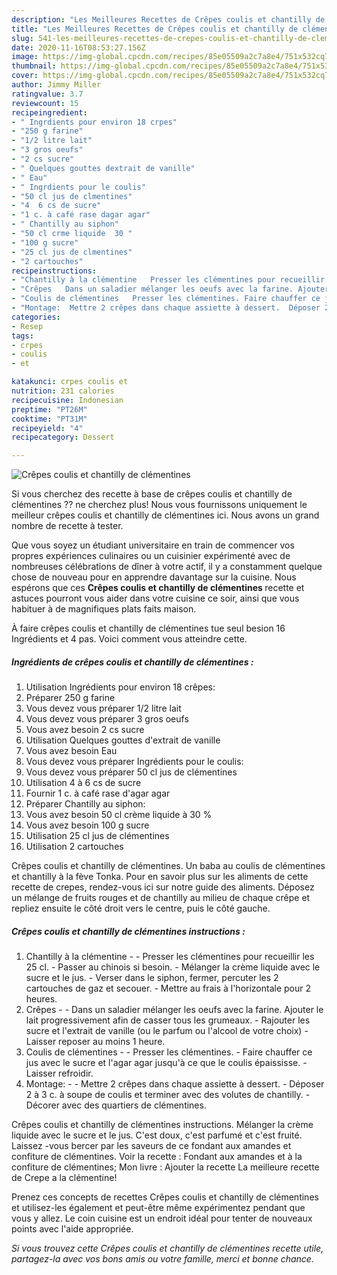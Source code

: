 ```yaml
---
description: "Les Meilleures Recettes de Crêpes coulis et chantilly de clémentines"
title: "Les Meilleures Recettes de Crêpes coulis et chantilly de clémentines"
slug: 541-les-meilleures-recettes-de-crepes-coulis-et-chantilly-de-clementines
date: 2020-11-16T08:53:27.156Z
image: https://img-global.cpcdn.com/recipes/85e05509a2c7a8e4/751x532cq70/crepes-coulis-et-chantilly-de-clementines-photo-principale-de-la-recette.jpg
thumbnail: https://img-global.cpcdn.com/recipes/85e05509a2c7a8e4/751x532cq70/crepes-coulis-et-chantilly-de-clementines-photo-principale-de-la-recette.jpg
cover: https://img-global.cpcdn.com/recipes/85e05509a2c7a8e4/751x532cq70/crepes-coulis-et-chantilly-de-clementines-photo-principale-de-la-recette.jpg
author: Jimmy Miller
ratingvalue: 3.7
reviewcount: 15
recipeingredient:
- " Ingrdients pour environ 18 crpes"
- "250 g farine"
- "1/2 litre lait"
- "3 gros oeufs"
- "2 cs sucre"
- " Quelques gouttes dextrait de vanille"
- " Eau"
- " Ingrdients pour le coulis"
- "50 cl jus de clmentines"
- "4  6 cs de sucre"
- "1 c. à café rase dagar agar"
- " Chantilly au siphon"
- "50 cl crme liquide  30 "
- "100 g sucre"
- "25 cl jus de clmentines"
- "2 cartouches"
recipeinstructions:
- "Chantilly à la clémentine   Presser les clémentines pour recueillir les 25 cl. Passer au chinois si besoin.  Mélanger la crème liquide avec le sucre et le jus.  Verser dans le siphon, fermer, percuter les 2 cartouches de gaz et secouer. Mettre au frais à l&#39;horizontale pour 2 heures."
- "Crêpes   Dans un saladier mélanger les oeufs avec la farine. Ajouter le lait progressivement afin de casser tous les grumeaux.  Rajouter les sucre et l&#39;extrait de vanille (ou le parfum ou l&#39;alcool de votre choix) Laisser reposer au moins 1 heure."
- "Coulis de clémentines   Presser les clémentines. Faire chauffer ce jus avec le sucre et l&#39;agar agar jusqu&#39;à ce que le coulis épaississe.  Laisser refroidir."
- "Montage:  Mettre 2 crêpes dans chaque assiette à dessert.  Déposer 2 à 3 c. à soupe de coulis et terminer avec des volutes de chantilly.  Décorer avec des quartiers de clémentines."
categories:
- Resep
tags:
- crpes
- coulis
- et

katakunci: crpes coulis et 
nutrition: 231 calories
recipecuisine: Indonesian
preptime: "PT26M"
cooktime: "PT31M"
recipeyield: "4"
recipecategory: Dessert

---
```



![Crêpes coulis et chantilly de clémentines](https://img-global.cpcdn.com/recipes/85e05509a2c7a8e4/751x532cq70/crepes-coulis-et-chantilly-de-clementines-photo-principale-de-la-recette.jpg)

Si vous cherchez des recette à base de crêpes coulis et chantilly de clémentines ?? ne cherchez plus! Nous vous fournissons uniquement le meilleur crêpes coulis et chantilly de clémentines ici. Nous avons un grand nombre de recette à tester.

Que vous soyez un étudiant universitaire en train de commencer vos propres expériences culinaires ou un cuisinier expérimenté avec de nombreuses célébrations de dîner à votre actif, il y a constamment quelque chose de nouveau pour en apprendre davantage sur la cuisine. Nous espérons que ces <strong> Crêpes coulis et chantilly de clémentines </strong> recette et astuces pourront vous aider dans votre cuisine ce soir, ainsi que vous habituer à de magnifiques plats faits maison.

<!--inarticleads1-->

À faire crêpes coulis et chantilly de clémentines tue seul besion 16 Ingrédients et 4 pas. Voici comment vous atteindre cette.

##### Ingrédients de crêpes coulis et chantilly de clémentines :

1. Utilisation  Ingrédients pour environ 18 crêpes:
1. Préparer 250 g farine
1. Vous devez vous préparer 1/2 litre lait
1. Vous devez vous préparer 3 gros oeufs
1. Vous avez besoin 2 cs sucre
1. Utilisation  Quelques gouttes d&#39;extrait de vanille
1. Vous avez besoin  Eau
1. Vous devez vous préparer  Ingrédients pour le coulis:
1. Vous devez vous préparer 50 cl jus de clémentines
1. Utilisation 4 à 6 cs de sucre
1. Fournir 1 c. à café rase d&#39;agar agar
1. Préparer  Chantilly au siphon:
1. Vous avez besoin 50 cl crème liquide à 30 %
1. Vous avez besoin 100 g sucre
1. Utilisation 25 cl jus de clémentines
1. Utilisation 2 cartouches


Crêpes coulis et chantilly de clémentines. Un baba au coulis de clémentines et chantilly à la fève Tonka. Pour en savoir plus sur les aliments de cette recette de crepes, rendez-vous ici sur notre guide des aliments. Déposez un mélange de fruits rouges et de chantilly au milieu de chaque crêpe et repliez ensuite le côté droit vers le centre, puis le côté gauche. 

<!--inarticleads2-->

##### Crêpes coulis et chantilly de clémentines instructions :

1. Chantilly à la clémentine  -  - Presser les clémentines pour recueillir les 25 cl. - Passer au chinois si besoin.  - Mélanger la crème liquide avec le sucre et le jus.  - Verser dans le siphon, fermer, percuter les 2 cartouches de gaz et secouer. - Mettre au frais à l&#39;horizontale pour 2 heures.
1. Crêpes  -  - Dans un saladier mélanger les oeufs avec la farine. Ajouter le lait progressivement afin de casser tous les grumeaux.  - Rajouter les sucre et l&#39;extrait de vanille (ou le parfum ou l&#39;alcool de votre choix) - Laisser reposer au moins 1 heure.
1. Coulis de clémentines  -  - Presser les clémentines. - Faire chauffer ce jus avec le sucre et l&#39;agar agar jusqu&#39;à ce que le coulis épaississe.  - Laisser refroidir.
1. Montage: -  - Mettre 2 crêpes dans chaque assiette à dessert.  - Déposer 2 à 3 c. à soupe de coulis et terminer avec des volutes de chantilly.  - Décorer avec des quartiers de clémentines.


Crêpes coulis et chantilly de clémentines instructions. Mélanger la crème liquide avec le sucre et le jus. C&#39;est doux, c&#39;est parfumé et c&#39;est fruité. Laissez -vous bercer par les saveurs de ce fondant aux amandes et confiture de clémentines. Voir la recette : Fondant aux amandes et à la confiture de clémentines; Mon livre : Ajouter la recette La meilleure recette de Crepe a la clémentine! 

<!--inarticleads1-->

<p>
Prenez ces concepts de recettes Crêpes coulis et chantilly de clémentines et utilisez-les également et peut-être même expérimentez pendant que vous y allez. Le coin cuisine est un endroit idéal pour tenter de nouveaux points avec l'aide appropriée.
</p>

<p>
<i>Si vous trouvez cette Crêpes coulis et chantilly de clémentines recette utile, partagez-la avec vos bons amis ou votre famille, merci et bonne chance.</i>
</p>
